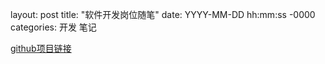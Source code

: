 layout: post
title: "软件开发岗位随笔"
date: YYYY-MM-DD hh:mm:ss -0000
categories: 开发 笔记

[github项目链接](https://github.com/Sui-Xing/Software-development)
